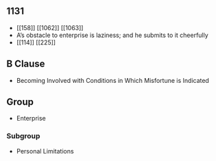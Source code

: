 ## 1131
- [[158]] [[1062]] [[1063]] 
- A’s obstacle to enterprise is laziness; and he submits to it cheerfully
- [[114]] [[225]] 

## B Clause
- Becoming Involved with Conditions in Which Misfortune is Indicated

## Group
- Enterprise

### Subgroup
- Personal Limitations

